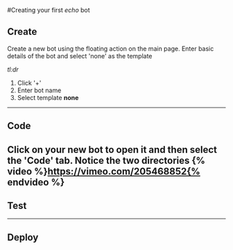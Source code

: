 #Creating your first _echo_ bot

## Create
Create a new bot using the floating action on the main page. Enter basic details of the bot and select 'none' as the template

_tl:dr_
1. Click '+'
2. Enter bot name
3. Select template **none**
---
## Code
Click on your new bot to open it and then select the 'Code' tab. Notice the two directories
{% video %}https://vimeo.com/205468852{% endvideo %}
---
## Test

---
## Deploy